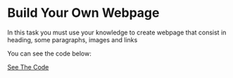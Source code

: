 # Build Your Own Webpage

In this task you must use your knowledge to create webpage that consist in heading, some paragraphs, images and links

You can see the code  below:

[See The Code](https://denishromenko.gitbooks.io/codeacademy_doc/content/introduction_to_html/index.html)

